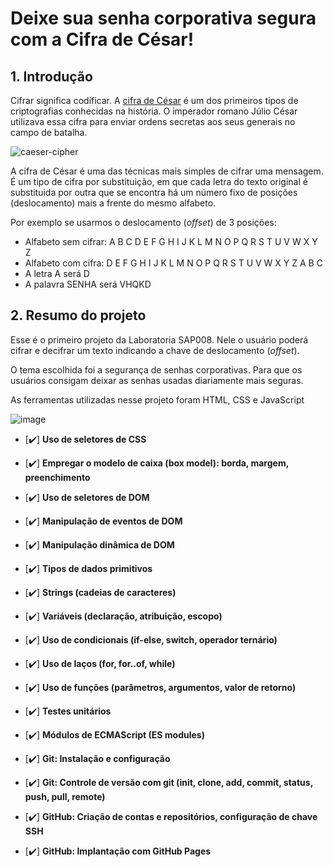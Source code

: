 # Deixe sua senha corporativa segura com a Cifra de César!


## 1. Introdução

Cifrar significa codificar. A [cifra de César](https://pt.wikipedia.org/wiki/Cifra_de_C%C3%A9sar)
é um dos primeiros tipos de criptografias conhecidas na história.
O imperador romano Júlio César utilizava essa cifra para enviar
ordens secretas aos seus generais no campo de batalha.

![caeser-cipher](https://user-images.githubusercontent.com/11894994/60990999-07ffdb00-a320-11e9-87d0-b7c291bc4cd1.png)

A cifra de César é uma das técnicas mais simples de cifrar uma mensagem. É um
tipo de cifra por substituição, em que cada letra do texto original é
substituida por outra que se encontra há um número fixo de posições
(deslocamento) mais a frente do mesmo alfabeto.

Por exemplo se usarmos o deslocamento (_offset_) de 3 posições:

* Alfabeto sem cifrar: A B C D E F G H I J K L M N O P Q R S T U V W X Y Z
* Alfabeto com cifra:  D E F G H I J K L M N O P Q R S T U V W X Y Z A B C
* A letra A será D
* A palavra SENHA será VHQKD

## 2. Resumo do projeto

Esse é o primeiro projeto da Laboratoria SAP008. Nele o usuário
poderá cifrar e decifrar um texto indicando a chave de deslocamento (_offset_).

O tema escolhida foi a segurança de senhas corporativas. Para que os usuários consigam 
deixar as senhas usadas diariamente mais seguras.

As ferramentas utilizadas nesse  projeto foram HTML, CSS e JavaScript

![image](https://user-images.githubusercontent.com/98547636/181409998-c3a4a4be-012c-44c4-b082-27ba47e7f93b.png)

- [✔️] **Uso de seletores de CSS**

- [✔️] **Empregar o modelo de caixa (box model): borda, margem, preenchimento**

- [✔️] **Uso de seletores de DOM**

- [✔️] **Manipulação de eventos de DOM**

- [✔️] **Manipulação dinâmica de DOM**

- [✔️] **Tipos de dados primitivos**

- [✔️] **Strings (cadeias de caracteres)**

- [✔️] **Variáveis (declaração, atribuição, escopo)**

- [✔️] **Uso de condicionais (if-else, switch, operador ternário)**

- [✔️] **Uso de laços (for, for..of, while)**

- [✔️] **Uso de funções (parâmetros, argumentos, valor de retorno)**

- [✔️] **Testes unitários**

- [✔️] **Módulos de ECMAScript (ES modules)**

- [✔️] **Git: Instalação e configuração**

- [✔️] **Git: Controle de versão com git (init, clone, add, commit, status, push, pull, remote)**

- [✔️] **GitHub: Criação de contas e repositórios, configuração de chave SSH**

- [✔️] **GitHub: Implantação com GitHub Pages**


